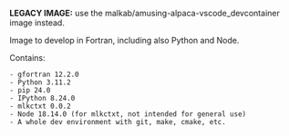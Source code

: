 **LEGACY IMAGE:** use the malkab/amusing-alpaca-vscode_devcontainer image instead.

Image to develop in Fortran, including also Python and Node.

Contains:

    - gfortran 12.2.0
    - Python 3.11.2
    - pip 24.0
    - IPython 8.24.0
    - mlkctxt 0.0.2
    - Node 18.14.0 (for mlkctxt, not intended for general use)
    - A whole dev environment with git, make, cmake, etc.
